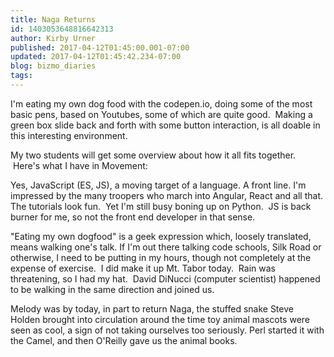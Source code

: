 ```yaml
---
title: Naga Returns
id: 1403053648816642313
author: Kirby Urner
published: 2017-04-12T01:45:00.001-07:00
updated: 2017-04-12T01:45:42.234-07:00
blog: bizmo_diaries
tags: 
---
```


I'm eating my own dog food with the codepen.io, doing some of the most basic pens, based on Youtubes, some of which are quite good.  Making a green box slide back and forth with some button interaction, is all doable in this interesting environment.

My two students will get some overview about how it all fits together.  Here's what I have in Movement:

[](https://www.flickr.com/photos/kirbyurner/33146648244/in/dateposted-public/)

Yes, JavaScript (ES, JS), a moving target of a language. A front line. I'm impressed by the many troopers who march into Angular, React and all that. The tutorials look fun.  Yet I'm still busy boning up on Python.  JS is back burner for me, so not the front end developer in that sense.

"Eating my own dogfood" is a geek expression which, loosely translated, means walking one's talk. If I'm out there talking code schools, Silk Road or otherwise, I need to be putting in my hours, though not completely at the expense of exercise.  I did make it up Mt. Tabor today.  Rain was threatening, so I had my hat.  David DiNucci (computer scientist) happened to be walking in the same direction and joined us.

Melody was by today, in part to return Naga, the stuffed snake Steve Holden brought into circulation around the time toy animal mascots were seen as cool, a sign of not taking ourselves too seriously. Perl started it with the Camel, and then O'Reilly gave us the animal books.

[](https://www.flickr.com/photos/kirbyurner/4983761251/in/photolist-MP4Ywj-cMa2Uw-cAM8rq-aT6F7g-aaWwo8-9vsnsw-8UZgi5-8NY4WR-8Bj1vP-8Ap5A8-PjcHU)